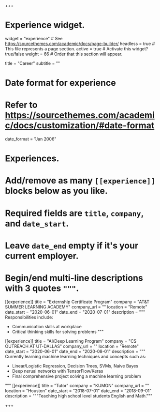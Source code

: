 +++
# Experience widget.
widget = "experience"  # See https://sourcethemes.com/academic/docs/page-builder/
headless = true  # This file represents a page section.
active = true  # Activate this widget? true/false
weight = 66  # Order that this section will appear.

title = "Career"
subtitle = ""

# Date format for experience
#   Refer to https://sourcethemes.com/academic/docs/customization/#date-format
date_format = "Jan 2006"

# Experiences.
#   Add/remove as many `[[experience]]` blocks below as you like.
#   Required fields are `title`, `company`, and `date_start`.
#   Leave `date_end` empty if it's your current employer.
#   Begin/end multi-line descriptions with 3 quotes `"""`.
[[experience]]
  title = "Externship Certificate Program"
  company = "AT&T SUMMER LEARNING ACADEMY"
  company_url = ""
  location = "Remote"
  date_start = "2020-06-01"
  date_end = "2020-07-01"
  description = """
  Responsibilities include:
  
  * Communication skills at workplace
  * Critical thinking skills for solving problems
  """

  
 [[experience]]
  title = "AI/Deep Learning Program"
  company = "CS OUTREACH AT UT-DALLAS"
  company_url = ""
  location = "Remote"
  date_start = "2020-06-01"
  date_end = "2020-08-01"
  description = """
  Currently learning machine learning techniques and concepts such as:
  
  * Linear/Logistic Regression, Decision Trees, SVMs, Naive Bayes
  * Deep nerual networks with TensorFlow/Keras
  * Final comprehensive project solving a machine learning problem
 
 """
[[experience]]
  title = "Tutor"
  company = "KUMON"
  company_url = ""
  location = "Houston"
  date_start = "2018-07-01"
  date_end = "2018-09-01"
  description = """Teaching high school level students English and Math."""

+++
